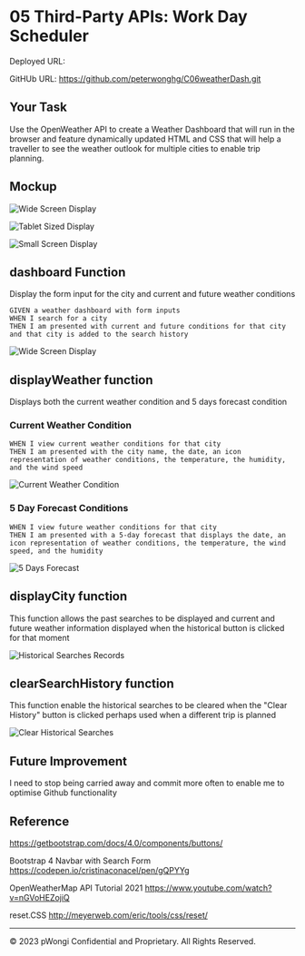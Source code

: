 # 05 Third-Party APIs: Work Day Scheduler

Deployed URL: 

GitHUb URL: https://github.com/peterwonghg/C06weatherDash.git


## Your Task

Use the OpenWeather API to create a Weather Dashboard that will run in the browser and feature dynamically updated HTML and CSS that will help a traveller to see the weather outlook for multiple cities to enable trip planning.


## Mockup
![Wide Screen Display](./Assets/Images/monitorDisplay.png)

![Tablet Sized Display](./Assets/Images/tabletDisplay.png)

![Small Screen Display](./Assets/Images/mobileDisplay.png)


## dashboard Function
Display the form input for the city and current and future weather conditions
```
GIVEN a weather dashboard with form inputs
WHEN I search for a city
THEN I am presented with current and future conditions for that city and that city is added to the search history
```

![Wide Screen Display](./Assets/Images/monitorDisplay.png)


## displayWeather function
Displays both the current weather condition and 5 days forecast condition

### Current Weather Condition
```
WHEN I view current weather conditions for that city
THEN I am presented with the city name, the date, an icon representation of weather conditions, the temperature, the humidity, and the wind speed
```

![Current Weather Condition](./Assets/Images/currentWeather.png)


### 5 Day Forecast Conditions
```
WHEN I view future weather conditions for that city
THEN I am presented with a 5-day forecast that displays the date, an icon representation of weather conditions, the temperature, the wind speed, and the humidity
```

![5 Days Forecast](./Assets/Images/5DayForecast.png)


## displayCity function
This function allows the past searches to be displayed and current and future weather information displayed when the historical button is clicked for that moment

![Historical Searches Records](./Assets/Images/searchHistory.png)


## clearSearchHistory function
This function enable the historical searches to be cleared when the "Clear History" button is clicked perhaps used when a different trip is planned

![Clear Historical Searches](./Assets/Images/clearHistory.png)


## Future Improvement
I need to stop being carried away and commit more often to enable me to optimise Github functionality


## Reference
https://getbootstrap.com/docs/4.0/components/buttons/

Bootstrap 4 Navbar with Search Form
https://codepen.io/cristinaconacel/pen/gQPYYg

OpenWeatherMap API Tutorial 2021
https://www.youtube.com/watch?v=nGVoHEZojiQ

reset.CSS
http://meyerweb.com/eric/tools/css/reset/


- - -
© 2023 pWongi Confidential and Proprietary. All Rights Reserved.
